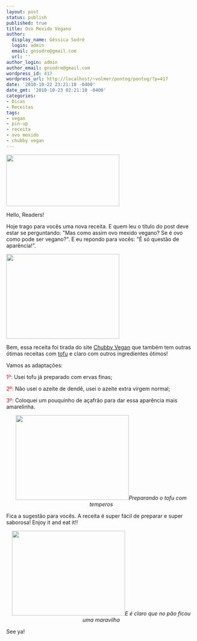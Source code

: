 ```yaml
---
layout: post
status: publish
published: true
title: Ovo Mexido Vegano
author:
  display_name: Géssica Sodré
  login: admin
  email: gnsodre@gmail.com
  url: ''
author_login: admin
author_email: gnsodre@gmail.com
wordpress_id: 417
wordpress_url: http://localhost/~volmer/pontog/pontog/?p=417
date: '2010-10-22 23:21:10 -0400'
date_gmt: '2010-10-23 02:21:10 -0400'
categories:
- Dicas
- Receitas
tags:
- vegan
- pin-up
- receita
- ovo mexido
- chubby vegan
---
```

<p><a href="http://localhost/~volmer/pontog/pontog/wp-content/uploads/2010/10/Pin-Up_91.png"><img class="aligncenter size-medium wp-image-421" title="Pin-Up_9" src="http://localhost/~volmer/pontog/pontog/wp-content/uploads/2010/10/Pin-Up_91-300x137.png" alt="" width="300" height="137" /></a></p>
<p>Hello, Readers!</p>
<p>Hoje trago para vocês uma nova receita. E quem leu o título do post deve estar se perguntando: "Mas como assim ovo mexido vegano? Se é ovo como pode ser vegano?". E eu repondo para vocês: "É só questão de aparência!".</p>
<p><a href="http://localhost/~volmer/pontog/pontog/wp-content/uploads/2010/10/DSC05301.jpg"><img class="aligncenter size-medium wp-image-422" title="Ovo Mexido" src="http://localhost/~volmer/pontog/pontog/wp-content/uploads/2010/10/DSC05301-300x225.jpg" alt="" width="300" height="225" /></a></p>
<p>Bem, essa receita foi tirada do site <a title="Chubby Vegan" href="http://chubbyvegan.net/receitas/ovo-mexido/" target="_blank">Chubby Vegan</a> que também tem outras ótimas receitas com <a title="tofu" href="http://pt.wikipedia.org/wiki/Tofu" target="_blank">tofu</a> e claro com outros ingredientes ótimos!</p>
<p>Vamos as adaptações:</p>
<p><span style="color: #ff0000;">1º:</span> Usei tofu já preparado com ervas finas;</p>
<p><span style="color: #ff0000;">2º:</span> Não usei o azeite de dendê, usei o azeite extra virgem normal;</p>
<p><span style="color: #ff0000;">3º:</span> Coloquei um pouquinho de açafrão para dar essa aparência mais amarelinha.</p>
<p style="text-align: center;"><a href="http://localhost/~volmer/pontog/pontog/wp-content/uploads/2010/10/DSC05293.jpg"><img class="aligncenter size-medium wp-image-423" title="Preparo" src="http://localhost/~volmer/pontog/pontog/wp-content/uploads/2010/10/DSC05293-300x225.jpg" alt="" width="300" height="225" /></a><em>Preparando o tofu com temperos</em></p>
<p style="text-align: left;">Fica a sugestão para vocês. A receita é super fácil de preparar e super saborosa! Enjoy it and eat it!!</p>
<p style="text-align: center;"><a href="http://localhost/~volmer/pontog/pontog/wp-content/uploads/2010/10/DSC05306.jpg"><img class="aligncenter size-medium wp-image-424" title="Ovo Mexido no Pão" src="http://localhost/~volmer/pontog/pontog/wp-content/uploads/2010/10/DSC05306-300x225.jpg" alt="" width="300" height="225" /></a><em>E é claro que no pão ficou uma maravilha</em></p>
<p style="text-align: left;">See ya!</p>
